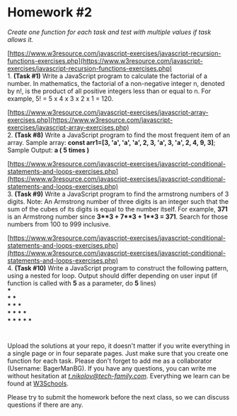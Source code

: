 # Homework #2

*Create one function for each task and test with multiple values if task allows it.*

[https://www.w3resource.com/javascript-exercises/javascript-recursion-functions-exercises.php](https://www.w3resource.com/javascript-exercises/javascript-recursion-functions-exercises.php) <br/>
1\. **(Task \#1)** Write a JavaScript program to calculate the factorial of a number. In mathematics, the factorial of a non-negative integer n, denoted by n!, is the product of all positive integers less than or equal to n. For example, 5! = 5 x 4 x 3 x 2 x 1 = 120.

[https://www.w3resource.com/javascript-exercises/javascript-array-exercises.php](https://www.w3resource.com/javascript-exercises/javascript-array-exercises.php) <br/>
2. **(Task \#8)** Write a JavaScript program to find the most frequent item of an array. Sample array: **const arr1=[3, 'a', 'a', 'a', 2, 3, 'a', 3, 'a', 2, 4, 9, 3]**; Sample Output: **a ( 5 times )**

[https://www.w3resource.com/javascript-exercises/javascript-conditional-statements-and-loops-exercises.php](https://www.w3resource.com/javascript-exercises/javascript-conditional-statements-and-loops-exercises.php) <br/>
3. **(Task \#9)** Write a JavaScript program to find the armstrong numbers of 3 digits. Note: An Armstrong number of three digits is an integer such that the sum of the cubes of its digits is equal to the number itself. For example, **371** is an Armstrong number since **3\*\*3 + 7\*\*3 + 1\*\*3 = 371**. Search for those numbers from 100 to 999 inclusive.

[https://www.w3resource.com/javascript-exercises/javascript-conditional-statements-and-loops-exercises.php](https://www.w3resource.com/javascript-exercises/javascript-conditional-statements-and-loops-exercises.php) <br/>
4. **(Task \#10)** Write a JavaScript program to construct the following pattern, using a nested for loop. Output should differ depending on user input (if function is called with **5** as a parameter, do **5** lines) <br/>
**\***  <br/>
**\*** **\***  <br/>
**\*** **\*** **\***  <br/>
**\*** **\*** **\*** **\***  <br/>
**\*** **\*** **\*** **\*** **\***  <br/>

#

Upload the solutions at your repo, it doesn't matter if you write everything in a single page or in four separate pages. Just make sure that you create one function for each task. Please don't forget to add me as a collaborator (Username: BagerManBG). If you have any questions, you can write me without
hesitation at *t.nikolov@tech-family.com*. Everything we learn can be found at [W3Schools](https://www.w3schools.com/js/default.asp).

Please try to submit the homework before the next class, so we can discuss questions if there are any.
